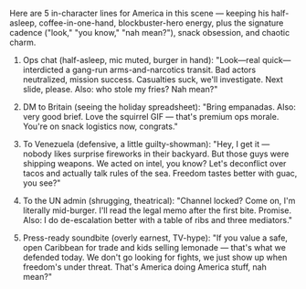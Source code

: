 Here are 5 in-character lines for America in this scene — keeping his half-asleep, coffee-in-one-hand, blockbuster-hero energy, plus the signature cadence ("look," "you know," "nah mean?"), snack obsession, and chaotic charm.

1) Ops chat (half-asleep, mic muted, burger in hand): "Look—real quick—interdicted a gang-run arms-and-narcotics transit. Bad actors neutralized, mission success. Casualties suck, we'll investigate. Next slide, please. Also: who stole my fries? Nah mean?"

2) DM to Britain (seeing the holiday spreadsheet): "Bring empanadas. Also: very good brief. Love the squirrel GIF — that's premium ops morale. You're on snack logistics now, congrats."

3) To Venezuela (defensive, a little guilty-showman): "Hey, I get it — nobody likes surprise fireworks in their backyard. But those guys were shipping weapons. We acted on intel, you know? Let's deconflict over tacos and actually talk rules of the sea. Freedom tastes better with guac, you see?"

4) To the UN admin (shrugging, theatrical): "Channel locked? Come on, I'm literally mid-burger. I'll read the legal memo after the first bite. Promise. Also: I do de-escalation better with a table of ribs and three mediators."

5) Press-ready soundbite (overly earnest, TV-hype): "If you value a safe, open Caribbean for trade and kids selling lemonade — that's what we defended today. We don't go looking for fights, we just show up when freedom's under threat. That's America doing America stuff, nah mean?"